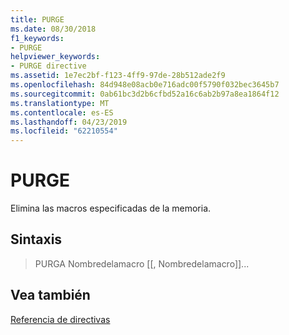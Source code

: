 ```yaml
---
title: PURGE
ms.date: 08/30/2018
f1_keywords:
- PURGE
helpviewer_keywords:
- PURGE directive
ms.assetid: 1e7ec2bf-f123-4ff9-97de-28b512ade2f9
ms.openlocfilehash: 84d948e08acb0e716adc00f5790f032bec3645b7
ms.sourcegitcommit: 0ab61bc3d2b6cfbd52a16c6ab2b97a8ea1864f12
ms.translationtype: MT
ms.contentlocale: es-ES
ms.lasthandoff: 04/23/2019
ms.locfileid: "62210554"
---
```

# <a name="purge"></a>PURGE

Elimina las macros especificadas de la memoria.

## <a name="syntax"></a>Sintaxis

> PURGA Nombredelamacro [[, Nombredelamacro]]...

## <a name="see-also"></a>Vea también

[Referencia de directivas](../../assembler/masm/directives-reference.md)<br/>